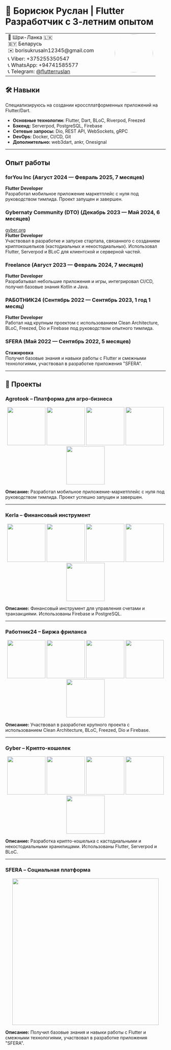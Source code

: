# 📌 Борисюк Руслан | Flutter Разработчик с 3-летним опытом

<table>
  <tr>
    <td valign="top">
      📍 Шри-Ланка 🇱🇰<br>
      🇧🇾  Беларусь<br>
      ✉️ borisukrusaln12345@gmail.com<br>
      📞 Viber: +375255350547<br>
      📞 WhatsApp: +94741585577<br>
      📞 Telegram: <a href="https://t.me/flutterruslan">@flutterruslan</a>
    </td>
    <td valign="top" align="right">
      <img src="AVA.jpg" width="120" style="border-radius: 50%; margin-left: 50px;">
    </td>
  </tr>
</table>

## 🛠️ Навыки

Специализируюсь на создании кроссплатформенных приложений на Flutter/Dart.  

- **Основные технологии:** Flutter, Dart, BLoC, Riverpod, Freezed  
- **Бэкенд:** Serverpod, PostgreSQL, Firebase  
- **Сетевые запросы:** Dio, REST API, WebSockets, gRPC  
- **DevOps:** Docker, CI/CD, Git  
- **Дополнительно:** web3dart, ankr, Onesignal  

---
## Опыт работы

### forYou Inc (Август 2024 — Февраль 2025, 7 месяцев)  
**Flutter Developer**  
Разработал мобильное приложение маркетплейс с нуля под руководством тимлида. Проект запущен и завершен.

### Gybernaty Community (DTO) (Декабрь 2023 — Май 2024, 6 месяцев)  
[gyber.org](https://gyber.org)  
**Flutter Developer**  
Участвовал в разработке и запуске стартапа, связанного с созданием криптокошельков (кастодиальных и некостодиальных). Использовал Flutter, Serverpod и BLoC для клиентской и серверной частей.

### Freelance (Август 2023 — Февраль 2024, 7 месяцев)  
**Flutter Developer**  
Разрабатывал небольшие приложения и игры, интегрировал CI/CD, получил базовые знания Kotlin и Java.

### РАБОТНИК24 (Сентябрь 2022 — Сентябрь 2023, 1 год 1 месяц)  
**Flutter Developer**  
Работал над крупным проектом с использованием Clean Architecture, BLoC, Freezed, Dio и Firebase под руководством опытного тимлида.

### SFERA (Май 2022 — Сентябрь 2022, 5 месяцев)  
**Стажировка**  
Получил базовые знания и навыки работы с Flutter и смежными технологиями, участвовал в разработке приложения "SFERA".

---

## 🚀 Проекты

### Agrotook – Платформа для агро-бизнеса

<p align="center">
  <img src="Agrotook1.jpg" width="120"> 
  <img src="Agrotook2.jpg" width="120"> 
  <img src="Agrotook3.jpg" width="120"> 
  <img src="Agrotook4.jpg" width="120"> 
  <img src="Agrotook5.jpg" width="120">
</p>

**Описание:** Разработал мобильное приложение-маркетплейс с нуля под руководством тимлида. Проект успешно запущен и завершен.  

---

### Kerla – Финансовый инструмент

<p align="center">
  <img src="Kerla1.jpg" width="120"> 
  <img src="Kerla2.jpg" width="120"> 
  <img src="Kerla3.jpg" width="120"> 
  <img src="Kerla4.jpg" width="120"> 
  <img src="Kerla5.jpg" width="120">
</p>

**Описание:** Финансовый инструмент для управления счетами и транзакциями. Использованы Firebase и PostgreSQL.

---

### Работник24 – Биржа фриланса

<p align="center">
  <img src="Rabotnik1.jpg" width="120"> 
  <img src="Rabotnik2.jpg" width="120"> 
  <img src="Rabotnik3.jpg" width="120"> 
  <img src="Rabotnik4.jpg" width="120"> 
  <img src="Rabotnik5.jpg" width="120">
</p>

**Описание:** Участвовал в разработке крупного проекта с использованием Clean Architecture, BLoC, Freezed, Dio и Firebase.

---

### Gyber – Крипто-кошелек

<p align="center">
  <img src="GyberWallet1.jpg" width="120"> 
  <img src="GyberWallet2.jpg" width="120"> 
  <img src="GyberWallet3.jpg" width="120"> 
  <img src="GyberWallet4.jpg" width="120"> 
  <img src="GyberWallet5.jpg" width="120">
</p>

**Описание:** Разработка крипто-кошелька с кастодиальными и некостодиальными хранилищами. Использованы Flutter, Serverpod и BLoC.



---

### SFERA – Социальная платформа

<p align="center">
  <img src="Sfera.jpg" width="460">  
</p>

**Описание:** Получил базовые знания и навыки работы с Flutter и смежными технологиями, участвовал в разработке приложения "SFERA".
